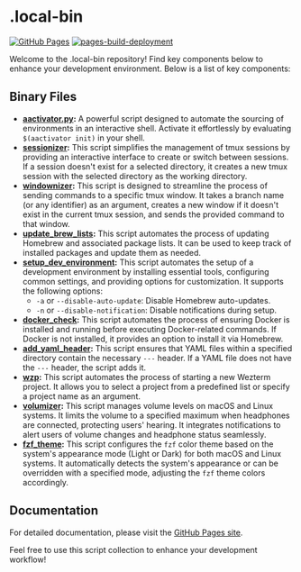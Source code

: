 # .local-bin

[![GitHub Pages](https://img.shields.io/badge/GitHub_Pages-Documentation-blue?logo=github)](https://jfraeys.github.io/.local-bin/)
[![pages-build-deployment](https://github.com/jfraeys/.local-bin/actions/workflows/pages/pages-build-deployment/badge.svg?branch=main)](https://github.com/jfraeys/.local-bin/actions/workflows/pages/pages-build-deployment)

Welcome to the .local-bin repository! Find key components below to enhance your development environment. Below is a list of key components:

## Binary Files

- **[aactivator.py](scripts/aactivator.py):** A powerful script designed to automate the sourcing of environments in an interactive shell. Activate it effortlessly by evaluating `$(aactivator init)` in your shell.
- **[sessionizer](scripts/sessionizer):** This script simplifies the management of tmux sessions by providing an interactive interface to create or switch between sessions. If a session doesn't exist for a selected directory, it creates a new tmux session with the selected directory as the working directory.
- **[windownizer](scripts/windownizer):** This script is designed to streamline the process of sending commands to a specific tmux window. It takes a branch name (or any identifier) as an argument, creates a new window if it doesn't exist in the current tmux session, and sends the provided command to that window.
- **[update_brew_lists](scripts/update_brew_lists):** This script automates the process of updating Homebrew and associated package lists. It can be used to keep track of installed packages and update them as needed.
- **[setup_dev_environment](scripts/setup_dev_env):** This script automates the setup of a development environment by installing essential tools, configuring common settings, and providing options for customization. It supports the following options:
  - `-a` or `--disable-auto-update`: Disable Homebrew auto-updates.
  - `-n` or `--disable-notification`: Disable notifications during setup.
- **[docker_check](scripts/docker_check):** This script automates the process of ensuring Docker is installed and running before executing Docker-related commands. If Docker is not installed, it provides an option to install it via Homebrew.
- **[add_yaml_header](scripts/add_yaml_header):** This script ensures that YAML files within a specified directory contain the necessary `---` header. If a YAML file does not have the `---` header, the script adds it.
- **[wzp](scripts/wzp):** This script automates the process of starting a new Wezterm project. It allows you to select a project from a predefined list or specify a project name as an argument.
- **[volumizer](scripts/volumizer):** This script manages volume levels on macOS and Linux systems. It limits the volume to a specified maximum when headphones are connected, protecting users' hearing. It integrates notifications to alert users of volume changes and headphone status seamlessly.
- **[fzf_theme](scripts/fzf_theme):** This script configures the `fzf` color theme based on the system's appearance mode (Light or Dark) for both macOS and Linux systems. It automatically detects the system's appearance or can be overridden with a specified mode, adjusting the `fzf` theme colors accordingly.

## Documentation

For detailed documentation, please visit the [GitHub Pages site](https://jfraeys.github.io/.local-bin/).

Feel free to use this script collection to enhance your development workflow!

